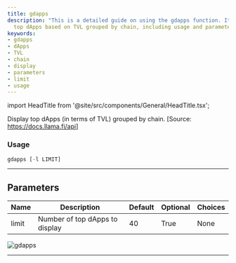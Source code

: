 ```yaml
---
title: gdapps
description: "This is a detailed guide on using the gdapps function. It helps to display"
  top dApps based on TVL grouped by chain, including usage and parameters information.
keywords:
- gdapps
- dApps
- TVL
- chain
- display
- parameters
- limit
- usage
---
```


import HeadTitle from '@site/src/components/General/HeadTitle.tsx';

<HeadTitle title="crypto/defi/gdapps - Reference | OpenBB Terminal Docs" />

Display top dApps (in terms of TVL) grouped by chain. [Source: https://docs.llama.fi/api]

### Usage

```python
gdapps [-l LIMIT]
```

---

## Parameters

| Name | Description | Default | Optional | Choices |
| ---- | ----------- | ------- | -------- | ------- |
| limit | Number of top dApps to display | 40 | True | None |

![gdapps](https://user-images.githubusercontent.com/46355364/154051959-ca11b04f-8f53-4299-8c20-13ea75869082.png)

---
